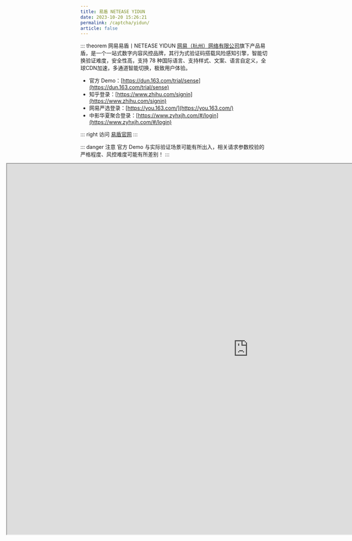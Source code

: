 ```yaml
---
title: 易盾 NETEASE YIDUN
date: 2023-10-20 15:26:21
permalink: /captcha/yidun/
article: false
---
```


::: theorem 网易易盾丨NETEASE YIDUN
[网易（杭州）网络有限公司](https://www.tianyancha.com/company/1207250686)旗下产品易盾，是一个一站式数字内容风控品牌，其行为式验证码搭载风险感知引擎，智能切换验证难度，安全性高，支持 78 种国际语言、支持样式、文案、语言自定义，全球CDN加速，多通道智能切换，极致用户体验。

- 官方 Demo：[https://dun.163.com/trial/sense](https://dun.163.com/trial/sense)<Badge text="本页使用" type="error" vertical="middle"/>
- 知乎登录：[https://www.zhihu.com/signin](https://www.zhihu.com/signin)
- 网易严选登录：[https://you.163.com/](https://you.163.com/)
- 中影华夏聚合登录：[https://www.zyhxjh.com/#/login](https://www.zyhxjh.com/#/login)

::: right
访问 [易盾官网](https://dun.163.com/product/captcha)
:::

::: danger 注意
官方 Demo 与实际验证场景可能有所出入，相关请求参数校验的严格程度、风控难度可能有所差别！
:::


<iframe src="https://dun.163.com/trial/sense" scrolling="no" style="height: 1000px; width: 1300px; margin-left: -200px"></iframe>

